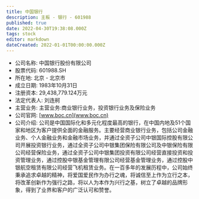 ```yaml
---
title: 中国银行
description: 主板 - 银行 - 601988
published: true
date: 2022-04-30T19:38:08.000Z
tags: stock
editor: markdown
dateCreated: 2022-01-01T00:00:00.000Z
---
```


- 公司名称: 中国银行股份有限公司
- 股票代码: 601988.SH
- 所在地: 北京 - 北京市
- 成立日期: 1983年10月31日
- 注册资本: 29,438,779.124万元
- 法定代表人: 刘连舸
- 主营业务: 主营业务:商业银行业务，投资银行业务及保险业务
- 公司官网: [www.boc.cn](www.boc.cn)
- 公司介绍: 公司是中国国际化和多元化程度最高的银行，在中国内地及51个国家和地区为客户提供全面的金融服务。主要经营商业银行业务，包括公司金融业务、个人金融业务和金融市场业务，并通过全资子公司中银国际控股有限公司开展投资银行业务，通过全资子公司中银集团保险有限公司及中银保险有限公司经营保险业务，通过全资子公司中银集团投资有限公司经营直接投资和投资管理业务，通过控股中银基金管理有限公司经营基金管理业务，通过控股中银航空租赁有限公司经营飞机租赁业务。在一百多年的发展历程中，公司始终秉承追求卓越的精神，将爱国爱民作为办行之魂，将诚信至上作为立行之本，将改革创新作为强行之路，将以人为本作为兴行之基，树立了卓越的品牌形象，得到了业界和客户的广泛认可和赞誉。


